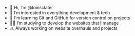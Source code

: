 - 👋 Hi, I’m @tomsclater
- 👀 I’m interested in everything development & tech
- 🌿 I'm learning Git and GitHub for version control on projects
- 👨‍💻 I’m studying to develop the websites that I manage
- 🔜 Always working on website overhauls and projects
<!---
tomsclater/tomsclater is a ✨ special ✨ repository because its `README.md` (this file) appears on your GitHub profile.
You can click the Preview link to take a look at your changes.
--->
